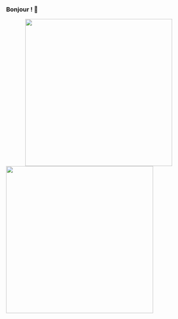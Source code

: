 ### Bonjour ! 👋

<div id="header" align="center">
  <img src="https://media.giphy.com/media/jdPMeyv9rn0hZHh8n9/giphy.gif" width="400"/>
</div>

<div id='badge'>
  <img src="https://img.shields.io/badge/LinkedIn-blue?logo=linkedin&logoColor=white&style=for-the-badge" width="400"/>
</div>

